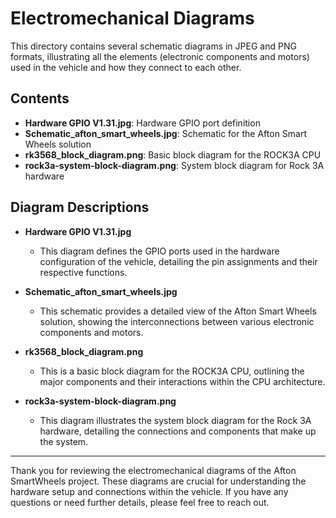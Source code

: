 # Electromechanical Diagrams

This directory contains several schematic diagrams in JPEG and PNG formats, illustrating all the elements (electronic components and motors) used in the vehicle and how they connect to each other.

## Contents

- **Hardware GPIO V1.31.jpg**: Hardware GPIO port definition
- **Schematic_afton_smart_wheels.jpg**: Schematic for the Afton Smart Wheels solution
- **rk3568_block_diagram.png**: Basic block diagram for the ROCK3A CPU
- **rock3a-system-block-diagram.png**: System block diagram for Rock 3A hardware

## Diagram Descriptions

- **Hardware GPIO V1.31.jpg**
  - This diagram defines the GPIO ports used in the hardware configuration of the vehicle, detailing the pin assignments and their respective functions.

- **Schematic_afton_smart_wheels.jpg**
  - This schematic provides a detailed view of the Afton Smart Wheels solution, showing the interconnections between various electronic components and motors.

- **rk3568_block_diagram.png**
  - This is a basic block diagram for the ROCK3A CPU, outlining the major components and their interactions within the CPU architecture.

- **rock3a-system-block-diagram.png**
  - This diagram illustrates the system block diagram for the Rock 3A hardware, detailing the connections and components that make up the system.

---

Thank you for reviewing the electromechanical diagrams of the Afton SmartWheels project. These diagrams are crucial for understanding the hardware setup and connections within the vehicle. If you have any questions or need further details, please feel free to reach out.
